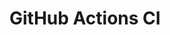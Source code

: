 # GitHub Actions CI



























































































































































































































































































































































































































































































































































































































































